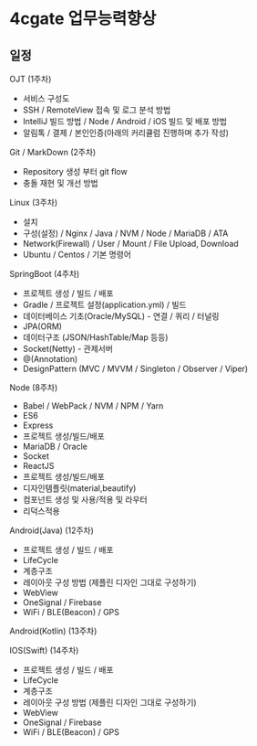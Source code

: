 # 4cgate 업무능력향상

## 일정

OJT (1주차)
- 서비스 구성도
- SSH / RemoteView 접속 및 로그 분석 방법
- IntelliJ 빌드 방법 / Node / Android / iOS 빌드 및 배포 방법
- 알림톡 / 결제 / 본인인증(아래의 커리큘럼 진행하며 추가 작성)

Git / MarkDown (2주차)
- Repository 생성 부터 git flow
- 충돌 재현 및 개선 방법

Linux (3주차)
- 설치
- 구성(설정) / Nginx / Java / NVM / Node / MariaDB / ATA
- Network(Firewall) / User / Mount / File Upload, Download
- Ubuntu / Centos / 기본 명령어

SpringBoot (4주차)
- 프로젝트 생성 / 빌드 / 배포
- Gradle / 프로젝트 설정(application.yml) / 빌드
- 데이터베이스 기초(Oracle/MySQL) - 연결 / 쿼리 / 터널링
- JPA(ORM)
- 데이터구조 (JSON/HashTable/Map 등등)
- Socket(Netty) - 관제서버
- @(Annotation)
- DesignPattern (MVC / MVVM / Singleton / Observer / Viper)

Node (8주차)
- Babel / WebPack / NVM / NPM / Yarn
- ES6
- Express
- 프로젝트 생성/빌드/배포
- MariaDB / Oracle
- Socket
- ReactJS
- 프로젝트 생성/빌드/배포
- 디자인템플릿(material,beautify)
- 컴포넌트 생성 및 사용/적용 및 라우터
- 리덕스적용 


Android(Java) (12주차)
- 프로젝트 생성 / 빌드 / 배포
- LifeCycle
- 계층구조
- 레이아웃 구성 방법 (제플린 디자인 그대로 구성하기)
- WebView
- OneSignal / Firebase
- WiFi / BLE(Beacon) / GPS

Android(Kotlin) (13주차)


IOS(Swift) (14주차)
- 프로젝트 생성 / 빌드 / 배포
- LifeCycle
- 계층구조
- 레이아웃 구성 방법 (제플린 디자인 그대로 구성하기)
- WebView
- OneSignal / Firebase
- WiFi / BLE(Beacon) / GPS













